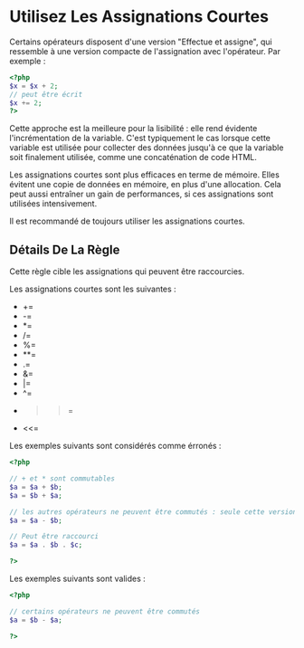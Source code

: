 <!-- Performances -->
# Utilisez Les Assignations Courtes

Certains opérateurs disposent d'une version "Effectue et assigne", qui ressemble à une version compacte de l'assignation avec l'opérateur. Par exemple : 

```php
<?php
$x = $x + 2;
// peut être écrit
$x += 2;
?>
```

Cette approche est la meilleure pour la lisibilité : elle rend évidente l'incrémentation de la variable. C'est typiquement le cas lorsque cette variable est utilisée pour collecter des données jusqu'à ce que la variable soit finalement utilisée, comme une concaténation de code HTML.

Les assignations courtes sont plus efficaces en terme de mémoire. Elles évitent une copie de données en mémoire, en plus d'une allocation. Cela peut aussi entraîner un gain de performances, si ces assignations sont utilisées intensivement. 

Il est recommandé de toujours utiliser les assignations courtes.

## Détails De La Règle

Cette règle cible les assignations qui peuvent être raccourcies.

Les assignations courtes sont les suivantes :
* +=
* -=
* *=
* /=
* %=
* **=
* .=
* &=
* |=
* ^=
* >>=
* <<=

Les exemples suivants sont considérés comme érronés : 

```php
<?php

// + et * sont commutables
$a = $a + $b;
$a = $b + $a;

// les autres opérateurs ne peuvent être commutés : seule cette version peut être remplacée par une assignation courte
$a = $a - $b;

// Peut être raccourci 
$a = $a . $b . $c; 

?>
```

Les exemples suivants sont valides :

```php
<?php

// certains opérateurs ne peuvent être commutés
$a = $b - $a; 

?>
```
<!--
## Quand L'Éviter
If the project doesn't use any OOP feature, it may ignore this rule.


## Bibliographie

-->